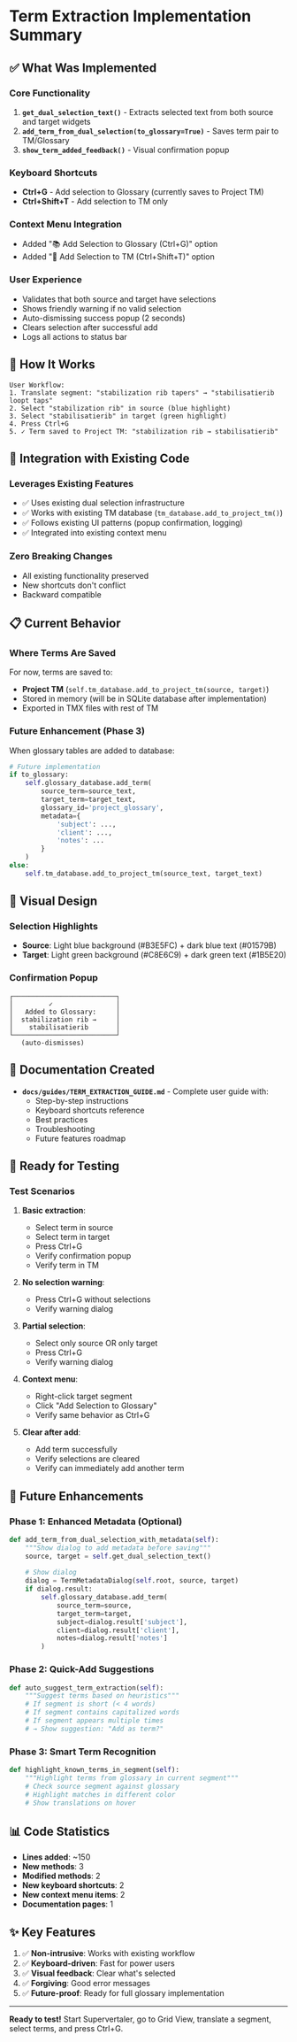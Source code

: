 # Term Extraction Implementation Summary

## ✅ What Was Implemented

### Core Functionality
1. **`get_dual_selection_text()`** - Extracts selected text from both source and target widgets
2. **`add_term_from_dual_selection(to_glossary=True)`** - Saves term pair to TM/Glossary
3. **`show_term_added_feedback()`** - Visual confirmation popup

### Keyboard Shortcuts
- **Ctrl+G** - Add selection to Glossary (currently saves to Project TM)
- **Ctrl+Shift+T** - Add selection to TM only

### Context Menu Integration
- Added "📚 Add Selection to Glossary (Ctrl+G)" option
- Added "💾 Add Selection to TM (Ctrl+Shift+T)" option

### User Experience
- Validates that both source and target have selections
- Shows friendly warning if no valid selection
- Auto-dismissing success popup (2 seconds)
- Clears selection after successful add
- Logs all actions to status bar

## 🎯 How It Works

```
User Workflow:
1. Translate segment: "stabilization rib tapers" → "stabilisatierib loopt taps"
2. Select "stabilization rib" in source (blue highlight)
3. Select "stabilisatierib" in target (green highlight)
4. Press Ctrl+G
5. ✓ Term saved to Project TM: "stabilization rib → stabilisatierib"
```

## 🔄 Integration with Existing Code

### Leverages Existing Features
- ✅ Uses existing dual selection infrastructure
- ✅ Works with existing TM database (`tm_database.add_to_project_tm()`)
- ✅ Follows existing UI patterns (popup confirmation, logging)
- ✅ Integrated into existing context menu

### Zero Breaking Changes
- All existing functionality preserved
- New shortcuts don't conflict
- Backward compatible

## 📋 Current Behavior

### Where Terms Are Saved
For now, terms are saved to:
- **Project TM** (`self.tm_database.add_to_project_tm(source, target)`)
- Stored in memory (will be in SQLite database after implementation)
- Exported in TMX files with rest of TM

### Future Enhancement (Phase 3)
When glossary tables are added to database:
```python
# Future implementation
if to_glossary:
    self.glossary_database.add_term(
        source_term=source_text,
        target_term=target_text,
        glossary_id='project_glossary',
        metadata={
            'subject': ...,
            'client': ...,
            'notes': ...
        }
    )
else:
    self.tm_database.add_to_project_tm(source_text, target_text)
```

## 🎨 Visual Design

### Selection Highlights
- **Source**: Light blue background (#B3E5FC) + dark blue text (#01579B)
- **Target**: Light green background (#C8E6C9) + dark green text (#1B5E20)

### Confirmation Popup
```
┌──────────────────────────┐
│         ✓                │
│   Added to Glossary:     │
│  stabilization rib →     │
│    stabilisatierib       │
└──────────────────────────┘
   (auto-dismisses)
```

## 📖 Documentation Created

- **`docs/guides/TERM_EXTRACTION_GUIDE.md`** - Complete user guide with:
  - Step-by-step instructions
  - Keyboard shortcuts reference
  - Best practices
  - Troubleshooting
  - Future features roadmap

## 🚀 Ready for Testing

### Test Scenarios

1. **Basic extraction**:
   - Select term in source
   - Select term in target
   - Press Ctrl+G
   - Verify confirmation popup
   - Verify term in TM

2. **No selection warning**:
   - Press Ctrl+G without selections
   - Verify warning dialog

3. **Partial selection**:
   - Select only source OR only target
   - Press Ctrl+G
   - Verify warning dialog

4. **Context menu**:
   - Right-click target segment
   - Click "Add Selection to Glossary"
   - Verify same behavior as Ctrl+G

5. **Clear after add**:
   - Add term successfully
   - Verify selections are cleared
   - Verify can immediately add another term

## 🔮 Future Enhancements

### Phase 1: Enhanced Metadata (Optional)
```python
def add_term_from_dual_selection_with_metadata(self):
    """Show dialog to add metadata before saving"""
    source, target = self.get_dual_selection_text()
    
    # Show dialog
    dialog = TermMetadataDialog(self.root, source, target)
    if dialog.result:
        self.glossary_database.add_term(
            source_term=source,
            target_term=target,
            subject=dialog.result['subject'],
            client=dialog.result['client'],
            notes=dialog.result['notes']
        )
```

### Phase 2: Quick-Add Suggestions
```python
def auto_suggest_term_extraction(self):
    """Suggest terms based on heuristics"""
    # If segment is short (< 4 words)
    # If segment contains capitalized words
    # If segment appears multiple times
    # → Show suggestion: "Add as term?"
```

### Phase 3: Smart Term Recognition
```python
def highlight_known_terms_in_segment(self):
    """Highlight terms from glossary in current segment"""
    # Check source segment against glossary
    # Highlight matches in different color
    # Show translations on hover
```

## 📊 Code Statistics

- **Lines added**: ~150
- **New methods**: 3
- **Modified methods**: 2
- **New keyboard shortcuts**: 2
- **New context menu items**: 2
- **Documentation pages**: 1

## ✨ Key Features

1. ✅ **Non-intrusive**: Works with existing workflow
2. ✅ **Keyboard-driven**: Fast for power users
3. ✅ **Visual feedback**: Clear what's selected
4. ✅ **Forgiving**: Good error messages
5. ✅ **Future-proof**: Ready for full glossary implementation

---

**Ready to test!** Start Supervertaler, go to Grid View, translate a segment, select terms, and press Ctrl+G.

